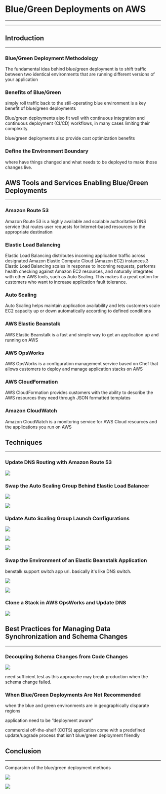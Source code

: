 # Blue/Green Deployments on AWS

---

---

## Introduction

---

### Blue/Green Deployment Methodology

The fundamental idea behind blue/green deployment is to shift traffic between two identical environments that are running different versions of your application

### Benefits of Blue/Green

simply roll traffic back to the still-operating blue environment is a key benefit of blue/green deployments

Blue/green deployments also fit well with continuous integration and continuous deployment \(CI/CD\) workflows, in many cases limiting their complexity.

blue/green deployments also provide cost optimization benefits

### Define the Environment Boundary

where have things changed and what needs to be deployed to make those changes live.

## AWS Tools and Services Enabling Blue/Green Deployments

---

### Amazon Route 53

Amazon Route 53 is a highly available and scalable authoritative DNS service that routes user requests for Internet-based resources to the appropriate destination

### Elastic Load Balancing

Elastic Load Balancing distributes incoming application traffic across designated Amazon Elastic Compute Cloud \(Amazon EC2\) instances.3 Elastic Load Balancing scales in response to incoming requests, performs health checking against Amazon EC2 resources, and naturally integrates with other AWS tools, such as Auto Scaling. This makes it a great option for customers who want to increase application fault tolerance.

### Auto Scaling

Auto Scaling helps maintain application availability and lets customers scale EC2 capacity up or down automatically according to defined conditions

### AWS Elastic Beanstalk

AWS Elastic Beanstalk is a fast and simple way to get an application up and running on AWS

### AWS OpsWorks

AWS OpsWorks is a configuration management service based on Chef that allows customers to deploy and manage application stacks on AWS

### AWS CloudFormation

AWS CloudFormation provides customers with the ability to describe the AWS resources they need through JSON formatted templates

### Amazon CloudWatch

Amazon CloudWatch is a monitoring service for AWS Cloud resources and the applications you run on AWS

## Techniques

---

### Update DNS Routing with Amazon Route 53

![](/assets/bgdnsswitch1.png)

### Swap the Auto Scaling Group Behind Elastic Load Balancer

![](/assets/bgautoscalinggroup1.png)

![](/assets/bgautoscaling2.png)

### Update Auto Scaling Group Launch Configurations

![](/assets/bgautoswitch1.png)

![](/assets/bgautoswitch2.png)

![](/assets/bgswithc3.png)

### Swap the Environment of an Elastic Beanstalk Application

benstalk support switch app url. basically it's like DNS switch.

![](/assets/bgswapurl1.png)

![](/assets/bgswapurl2.png)

### Clone a Stack in AWS OpsWorks and Update DNS

![](/assets/bgopsworks1.png)

## Best Practices for Managing Data Synchronization and Schema Changes

---

### Decoupling Schema Changes from Code Changes

![](/assets/bgdatabaseschemachange1.png)

need sufficient test as this approache may break production when the schema change failed.

### When Blue/Green Deployments Are Not Recommended

when the blue and green environments are in geographically disparate regions

application need to be “deployment aware”

commercial off-the-shelf \(COTS\) application come with a predefined update/upgrade process that isn’t blue/green deployment friendly

## Conclusion

---

Comparsion of the blue/green deployment methods

![](/assets/bgdeploytable1.png)

![](/assets/bgdeploytable2.png)

